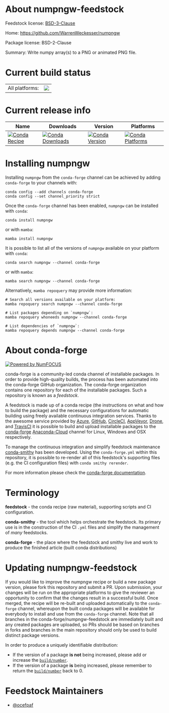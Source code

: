 About numpngw-feedstock
=======================

Feedstock license: [BSD-3-Clause](https://github.com/conda-forge/numpngw-feedstock/blob/main/LICENSE.txt)

Home: https://github.com/WarrenWeckesser/numpngw

Package license: BSD-2-Clause

Summary: Write numpy array(s) to a PNG or animated PNG file.

Current build status
====================


<table><tr><td>All platforms:</td>
    <td>
      <a href="https://dev.azure.com/conda-forge/feedstock-builds/_build/latest?definitionId=17403&branchName=main">
        <img src="https://dev.azure.com/conda-forge/feedstock-builds/_apis/build/status/numpngw-feedstock?branchName=main">
      </a>
    </td>
  </tr>
</table>

Current release info
====================

| Name | Downloads | Version | Platforms |
| --- | --- | --- | --- |
| [![Conda Recipe](https://img.shields.io/badge/recipe-numpngw-green.svg)](https://anaconda.org/conda-forge/numpngw) | [![Conda Downloads](https://img.shields.io/conda/dn/conda-forge/numpngw.svg)](https://anaconda.org/conda-forge/numpngw) | [![Conda Version](https://img.shields.io/conda/vn/conda-forge/numpngw.svg)](https://anaconda.org/conda-forge/numpngw) | [![Conda Platforms](https://img.shields.io/conda/pn/conda-forge/numpngw.svg)](https://anaconda.org/conda-forge/numpngw) |

Installing numpngw
==================

Installing `numpngw` from the `conda-forge` channel can be achieved by adding `conda-forge` to your channels with:

```
conda config --add channels conda-forge
conda config --set channel_priority strict
```

Once the `conda-forge` channel has been enabled, `numpngw` can be installed with `conda`:

```
conda install numpngw
```

or with `mamba`:

```
mamba install numpngw
```

It is possible to list all of the versions of `numpngw` available on your platform with `conda`:

```
conda search numpngw --channel conda-forge
```

or with `mamba`:

```
mamba search numpngw --channel conda-forge
```

Alternatively, `mamba repoquery` may provide more information:

```
# Search all versions available on your platform:
mamba repoquery search numpngw --channel conda-forge

# List packages depending on `numpngw`:
mamba repoquery whoneeds numpngw --channel conda-forge

# List dependencies of `numpngw`:
mamba repoquery depends numpngw --channel conda-forge
```


About conda-forge
=================

[![Powered by
NumFOCUS](https://img.shields.io/badge/powered%20by-NumFOCUS-orange.svg?style=flat&colorA=E1523D&colorB=007D8A)](https://numfocus.org)

conda-forge is a community-led conda channel of installable packages.
In order to provide high-quality builds, the process has been automated into the
conda-forge GitHub organization. The conda-forge organization contains one repository
for each of the installable packages. Such a repository is known as a *feedstock*.

A feedstock is made up of a conda recipe (the instructions on what and how to build
the package) and the necessary configurations for automatic building using freely
available continuous integration services. Thanks to the awesome service provided by
[Azure](https://azure.microsoft.com/en-us/services/devops/), [GitHub](https://github.com/),
[CircleCI](https://circleci.com/), [AppVeyor](https://www.appveyor.com/),
[Drone](https://cloud.drone.io/welcome), and [TravisCI](https://travis-ci.com/)
it is possible to build and upload installable packages to the
[conda-forge](https://anaconda.org/conda-forge) [Anaconda-Cloud](https://anaconda.org/)
channel for Linux, Windows and OSX respectively.

To manage the continuous integration and simplify feedstock maintenance
[conda-smithy](https://github.com/conda-forge/conda-smithy) has been developed.
Using the ``conda-forge.yml`` within this repository, it is possible to re-render all of
this feedstock's supporting files (e.g. the CI configuration files) with ``conda smithy rerender``.

For more information please check the [conda-forge documentation](https://conda-forge.org/docs/).

Terminology
===========

**feedstock** - the conda recipe (raw material), supporting scripts and CI configuration.

**conda-smithy** - the tool which helps orchestrate the feedstock.
                   Its primary use is in the construction of the CI ``.yml`` files
                   and simplify the management of *many* feedstocks.

**conda-forge** - the place where the feedstock and smithy live and work to
                  produce the finished article (built conda distributions)


Updating numpngw-feedstock
==========================

If you would like to improve the numpngw recipe or build a new
package version, please fork this repository and submit a PR. Upon submission,
your changes will be run on the appropriate platforms to give the reviewer an
opportunity to confirm that the changes result in a successful build. Once
merged, the recipe will be re-built and uploaded automatically to the
`conda-forge` channel, whereupon the built conda packages will be available for
everybody to install and use from the `conda-forge` channel.
Note that all branches in the conda-forge/numpngw-feedstock are
immediately built and any created packages are uploaded, so PRs should be based
on branches in forks and branches in the main repository should only be used to
build distinct package versions.

In order to produce a uniquely identifiable distribution:
 * If the version of a package **is not** being increased, please add or increase
   the [``build/number``](https://docs.conda.io/projects/conda-build/en/latest/resources/define-metadata.html#build-number-and-string).
 * If the version of a package **is** being increased, please remember to return
   the [``build/number``](https://docs.conda.io/projects/conda-build/en/latest/resources/define-metadata.html#build-number-and-string)
   back to 0.

Feedstock Maintainers
=====================

* [@ocefpaf](https://github.com/ocefpaf/)

